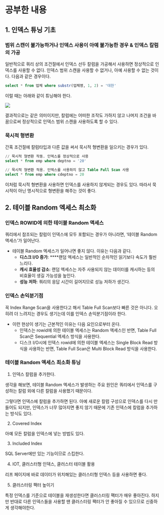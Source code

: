 # 공부한 내용

## 1. 인덱스 튜닝 기초

### **범위 스캔이 불가능하거나 인덱스 사용이 아예 불가능한 경우 & 인덱스 칼럼의 가공**

일반적으로 쿼리 상의 조건절에서 인덱스 선두 칼럼을 가공해서 사용하면 정상적으로 인덱스를 사용할 수 없다. 인덱스 범위 스캔을 사용할 수 없거나, 아예 사용할 수 없는 것이다. 다음과 같은 경우이다.

```sql
select * from 업체 where substr(업체명, 1, 2) = '대한'
```

이럴 때는 아래와 같이 튜닝해야 한다.

![](https://dataonair.or.kr/publishing/img/knowledge/SQL_347.jpg)

결과적으로는 같은 의미이지만, 칼럼에는 어떠한 조작도 가하지 않고 나머지 조건을 바꿈으로써 정상적으로 인덱스 범위 스캔을 사용하도록 할 수 있다.

### 묵시적 형변환

간혹 조건절에 칼럼타입과 다른 값을 써서 묵시적 형변환을 일으키는 경우가 있다.

```sql
// 묵시적 형변환 작동. 인덱스를 정상적으로 사용
select * from emp where deptno = '20'

// 묵시적 형변환 적용. 인덱스를 사용하지 않고 Table Full Scan 사용
select * from emp where cdeptno = 20 
```

이처럼 묵시적 형변환을 사용하면 인덱스를 사용하지 않게되는 경우도 있다. 따라서 묵시적이 아닌 명시적으로 형변환을 해주는 것이 좋다.



## 2. 테이블 Random 엑세스 최소화

### **인덱스 ROWID에 의한 테이블 Random 액세스**

쿼리에서 참조되는 칼럼이 인덱스에 모두 포함되는 경우가 아니라면, ‘테이블 Random 액세스’가 일어난다.

- 테이블 Random 엑세스가 일어나면 좋지 않다. 이유는 다음과 같다.
    - **디스크 I/O 증가**: ****랜덤 엑세스는 일반적인 순차적인 읽기보다 속도가 훨씬 느리다.
    - **캐시 효율성 감소**: 랜덤 엑세스는 자주 사용되지 않는 데이터를 캐시하는 등의 비효율이 생길 가능성을 높인다.
    - **성능 저하**: 쿼리의 응답 시간이 길어지므로 성능 저하가 생긴다.

### 인덱스 손익분기점

꼭 Index Range Scan을 사용한다고 해서 Table Full Scan보다 빠른 것은 아니다. 오히려 더 느려지는 경우도 생기는데 이를 인덱스 손익분기점이라 한다.

- 이런 현상이 생기는 근본적인 이유는 다음 요인으로부터 온다.
    - 인덱스는 rowid에 의한 테이블 엑세스는 Random 엑세스인 반면, Table Full Scan은 Sequential 엑세스 방식을 사용한다.
    - 디스크 I/O시에 인덱스 rowid에 의한 테이블 엑세스는 Single Block Read 방식을 사용하는 반면, Table Full Scan은 Multi Block Read 방식을 사용한다.

### 테이블 Random 엑세스 최소화 튜닝

1. 인덱스 칼럼을 추가한다.

생각을 해보면, 테이블 Random 엑세스가 발생하는 주요 원인은 쿼리에서 인덱스를 구성하는 칼럼 외에 다른 칼럼을 사용했기 때문이다.

그렇다면 인덱스에 칼럼을 추가하면 된다. 아예 새로운 칼럼 구성으로 인덱스를 다시 만들어도 되지만, 인덱스가 너무 많아지면 좋지 않기 때문에 기존 인덱스에 칼럼을 추가하는 방식도 있다.

2. Covered Index

아예 모든 칼럼을 인덱스에 넣는 방법도 있다.

3. Included Index

SQL Server에만 있는 기능이므로 스킵한다.

4. IOT, 클러스터형 인덱스, 클러스터 테이블 활용

리프 페이지에 바로 데이터가 위치해있는 클러스터형 인덱스 등을 사용하면 좋다.

5. 클러스터링 팩터 높이기

특정 인덱스를 기준으로 테이블을 재생성한다면 클러스터링 팩터가 매우 좋아진다. 하지만 반대로 다른 인덱스들을 사용할 땐 클러스터링 팩터가 안 좋아질 수 있으므로 신중하게 생각해야한다.

















